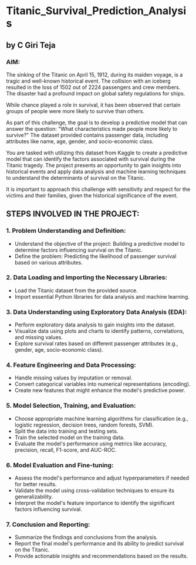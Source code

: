 # Titanic_Survival_Prediction_Analysis

## by C Giri Teja

### AIM:
The sinking of the Titanic on April 15, 1912, during its maiden voyage, is a tragic and well-known historical event. The collision with an iceberg resulted in the loss of 1502 out of 2224 passengers and crew members. The disaster had a profound impact on global safety regulations for ships.

While chance played a role in survival, it has been observed that certain groups of people were more likely to survive than others.

As part of this challenge, the goal is to develop a predictive model that can answer the question: "What characteristics made people more likely to survive?" The dataset provided contains passenger data, including attributes like name, age, gender, and socio-economic class.

You are tasked with utilizing this dataset from Kaggle to create a predictive model that can identify the factors associated with survival during the Titanic tragedy. The project presents an opportunity to gain insights into historical events and apply data analysis and machine learning techniques to understand the determinants of survival on the Titanic.

It is important to approach this challenge with sensitivity and respect for the victims and their families, given the historical significance of the event.



## STEPS INVOLVED IN THE PROJECT:

### 1. Problem Understanding and Definition:
   - Understand the objective of the project: Building a predictive model to determine factors influencing survival on the Titanic.
   - Define the problem: Predicting the likelihood of passenger survival based on various attributes.

### 2. Data Loading and Importing the Necessary Libraries:
   - Load the Titanic dataset from the provided source.
   - Import essential Python libraries for data analysis and machine learning.

### 3. Data Understanding using Exploratory Data Analysis (EDA):
   - Perform exploratory data analysis to gain insights into the dataset.
   - Visualize data using plots and charts to identify patterns, correlations, and missing values.
   - Explore survival rates based on different passenger attributes (e.g., gender, age, socio-economic class).

### 4. Feature Engineering and Data Processing:
   - Handle missing values by imputation or removal.
   - Convert categorical variables into numerical representations (encoding).
   - Create new features that might enhance the model's predictive power.

### 5. Model Selection, Training, and Evaluation:
   - Choose appropriate machine learning algorithms for classification (e.g., logistic regression, decision trees, random forests, SVM).
   - Split the data into training and testing sets.
   - Train the selected model on the training data.
   - Evaluate the model's performance using metrics like accuracy, precision, recall, F1-score, and AUC-ROC.

### 6. Model Evaluation and Fine-tuning:
   - Assess the model's performance and adjust hyperparameters if needed for better results.
   - Validate the model using cross-validation techniques to ensure its generalizability.
   - Interpret the model's feature importance to identify the significant factors influencing survival.

### 7. Conclusion and Reporting:
   - Summarize the findings and conclusions from the analysis.
   - Report the final model's performance and its ability to predict survival on the Titanic.
   - Provide actionable insights and recommendations based on the results.

